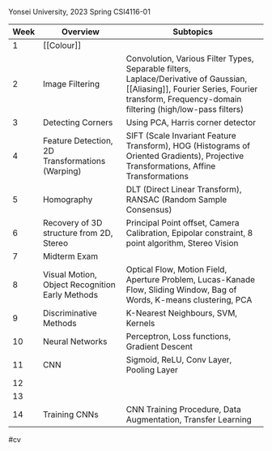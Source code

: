 Yonsei University, 2023 Spring 
CSI4116-01

| Week | Overview                                        | Subtopics                                                                                                                                                                                 |
| ---- | ----------------------------------------------- | ----------------------------------------------------------------------------------------------------------------------------------------------------------------------------------------- |
| 1    | [[Colour]]                                      |                                                                                                                                                                                           |
| 2    | Image Filtering                                 | Convolution, Various Filter Types, Separable filters, Laplace/Derivative of Gaussian, [[Aliasing]], Fourier Series, Fourier transform, Frequency-domain filtering (high/low-pass filters) |
| 3    | Detecting Corners                               | Using PCA, Harris corner detector                                                                                                                                                         |
| 4    | Feature Detection, 2D Transformations (Warping) | SIFT (Scale Invariant Feature Transform), HOG (Histograms of Oriented Gradients), Projective Transformations, Affine Transformations                                                      |
| 5    | Homography                                      | DLT (Direct Linear Transform), RANSAC (Random Sample Consensus)                                                                                                                           |
| 6    | Recovery of 3D structure from 2D, Stereo        | Principal Point offset, Camera Calibration, Epipolar constraint, 8 point algorithm, Stereo Vision                                                                                         |
| 7    | Midterm Exam                                    |                                                                                                                                                                                           |
| 8    | Visual Motion, Object Recognition Early Methods | Optical Flow, Motion Field, Aperture Problem, Lucas-Kanade Flow, Sliding Window, Bag of Words, K-means clustering, PCA                                                                    |
| 9    | Discriminative Methods                          | K-Nearest Neighbours, SVM, Kernels                                                                                                                                                        |
| 10   | Neural Networks                                 | Perceptron, Loss functions, Gradient Descent                                                                                                                                              |
| 11   | CNN                                             | Sigmoid, ReLU, Conv Layer, Pooling Layer                                                                                                                                                  |
| 12   |                                                 |                                                                                                                                                                                           |
| 13   |                                                 |                                                                                                                                                                                           |
| 14   | Training CNNs                                   | CNN Training Procedure, Data Augmentation, Transfer Learning                                                                                                                              |

#cv